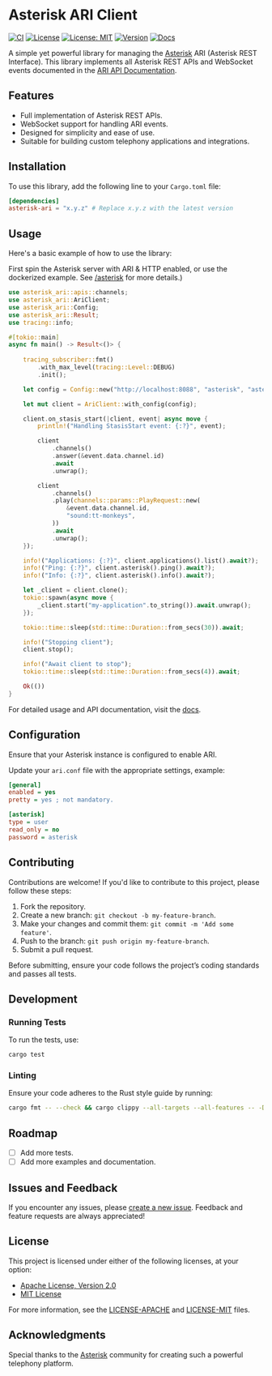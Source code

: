 # Asterisk ARI Client

[![CI](https://github.com/jBernavaPrah/asterisk-ari-rs/actions/workflows/ci.yml/badge.svg)](https://github.com/jbernavaprah/asterisk-ari-rs/actions/workflows/ci.yml)
[![License](https://img.shields.io/badge/License-Apache-blue.svg)](LICENSE-APACHE)
[![License: MIT](https://img.shields.io/badge/License-MIT-yellow.svg)](LICENSE-MIT)
[![Version](https://img.shields.io/crates/v/asterisk-ari)](https://crates.io/crates/asterisk-ari-rs)
[![Docs](https://docs.rs/asterisk-ari-rs/badge.svg)](https://docs.rs/asterisk-ari)

A simple yet powerful library for managing the [Asterisk](https://www.asterisk.org/) ARI (Asterisk REST Interface). This library implements all Asterisk REST APIs and WebSocket events documented in the [ARI API Documentation](https://docs.asterisk.org/Latest_API/API_Documentation/Asterisk_REST_Interface/).

## Features

- Full implementation of Asterisk REST APIs.
- WebSocket support for handling ARI events.
- Designed for simplicity and ease of use.
- Suitable for building custom telephony applications and integrations.

## Installation

To use this library, add the following line to your `Cargo.toml` file:

```toml
[dependencies]
asterisk-ari = "x.y.z" # Replace x.y.z with the latest version
```

## Usage

Here's a basic example of how to use the library:

First spin the Asterisk server with ARI & HTTP enabled, or use the dockerized example. See [/asterisk](/asterisk/README.md) for more details.)

```rust
use asterisk_ari::apis::channels;
use asterisk_ari::AriClient;
use asterisk_ari::Config;
use asterisk_ari::Result;
use tracing::info;

#[tokio::main]
async fn main() -> Result<()> {
    
    tracing_subscriber::fmt()
        .with_max_level(tracing::Level::DEBUG)
        .init();

    let config = Config::new("http://localhost:8088", "asterisk", "asterisk");

    let mut client = AriClient::with_config(config);

    client.on_stasis_start(|client, event| async move {
        println!("Handling StasisStart event: {:?}", event);

        client
            .channels()
            .answer(&event.data.channel.id)
            .await
            .unwrap();

        client
            .channels()
            .play(channels::params::PlayRequest::new(
                &event.data.channel.id,
                "sound:tt-monkeys",
            ))
            .await
            .unwrap();
    });

    info!("Applications: {:?}", client.applications().list().await?);
    info!("Ping: {:?}", client.asterisk().ping().await?);
    info!("Info: {:?}", client.asterisk().info().await?);

    let _client = client.clone();
    tokio::spawn(async move {
        _client.start("my-application".to_string()).await.unwrap();
    });

    tokio::time::sleep(std::time::Duration::from_secs(30)).await;

    info!("Stopping client");
    client.stop();

    info!("Await client to stop");
    tokio::time::sleep(std::time::Duration::from_secs(4)).await;

    Ok(())
}

```

For detailed usage and API documentation, visit the [docs](https://docs.rs/asterisk-ari-rs).

## Configuration

Ensure that your Asterisk instance is configured to enable ARI. 

Update your `ari.conf` file with the appropriate settings, example:

```ini
[general]
enabled = yes
pretty = yes ; not mandatory.

[asterisk]
type = user
read_only = no
password = asterisk
```

## Contributing

Contributions are welcome! If you'd like to contribute to this project, please follow these steps:

1. Fork the repository.
2. Create a new branch: `git checkout -b my-feature-branch`.
3. Make your changes and commit them: `git commit -m 'Add some feature'`.
4. Push to the branch: `git push origin my-feature-branch`.
5. Submit a pull request.

Before submitting, ensure your code follows the project’s coding standards and passes all tests.

## Development

### Running Tests

To run the tests, use:

```bash
cargo test
```

### Linting

Ensure your code adheres to the Rust style guide by running:

```bash
cargo fmt -- --check && cargo clippy --all-targets --all-features -- -D warnings
```

## Roadmap

- [ ] Add more tests.
- [ ] Add more examples and documentation.

## Issues and Feedback

If you encounter any issues, please [create a new issue](https://github.com/jbernavaprah/asterisk-ari-rs/issues). Feedback and feature requests are always appreciated!

## License

This project is licensed under either of the following licenses, at your option:

- [Apache License, Version 2.0](LICENSE-APACHE)
- [MIT License](LICENSE-MIT)

For more information, see the [LICENSE-APACHE](LICENSE-APACHE) and [LICENSE-MIT](LICENSE-MIT) files.

## Acknowledgments

Special thanks to the [Asterisk](https://www.asterisk.org/) community for creating such a powerful telephony platform.

